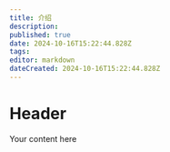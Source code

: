 ```yaml
---
title: 介绍 
description: 
published: true
date: 2024-10-16T15:22:44.828Z
tags: 
editor: markdown
dateCreated: 2024-10-16T15:22:44.828Z
---
```


# Header
Your content here